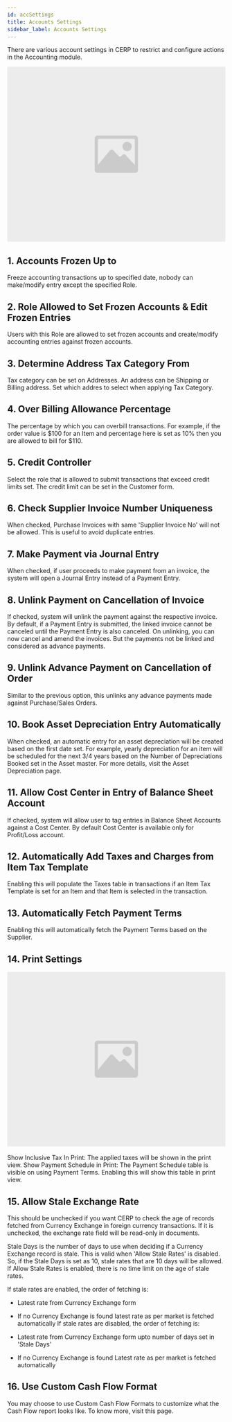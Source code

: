 ```yaml
---
id: accSettings
title: Accounts Settings
sidebar_label: Accounts Settings
---
```


There are various account settings in CERP to restrict and configure actions in the Accounting module.

![image](images/image.jpg)

## 1. Accounts Frozen Up to

Freeze accounting transactions up to specified date, nobody can make/modify entry except the specified Role.

## 2. Role Allowed to Set Frozen Accounts & Edit Frozen Entries

Users with this Role are allowed to set frozen accounts and create/modify accounting entries against frozen accounts.

## 3. Determine Address Tax Category From

Tax category can be set on Addresses. An address can be Shipping or Billing address. Set which addres to select when applying Tax Category.

## 4. Over Billing Allowance Percentage

The percentage by which you can overbill transactions. For example, if the order value is $100 for an Item and percentage here is set as 10% then you are allowed to bill for $110.

## 5. Credit Controller

Select the role that is allowed to submit transactions that exceed credit limits set. The credit limit can be set in the Customer form.

## 6. Check Supplier Invoice Number Uniqueness

When checked, Purchase Invoices with same 'Supplier Invoice No' will not be allowed. This is useful to avoid duplicate entries.

## 7. Make Payment via Journal Entry

When checked, if user proceeds to make payment from an invoice, the system will open a Journal Entry instead of a Payment Entry.

## 8. Unlink Payment on Cancellation of Invoice

If checked, system will unlink the payment against the respective invoice. By default, if a Payment Entry is submitted, the linked invoice cannot be canceled until the Payment Entry is also canceled. On unlinking, you can now cancel and amend the invoices. But the payments not be linked and considered as advance payments.

## 9. Unlink Advance Payment on Cancellation of Order

Similar to the previous option, this unlinks any advance payments made against Purchase/Sales Orders.

## 10. Book Asset Depreciation Entry Automatically

When checked, an automatic entry for an asset depreciation will be created based on the first date set. For example, yearly depreciation for an item will be scheduled for the next 3/4 years based on the Number of Depreciations Booked set in the Asset master. For more details, visit the Asset Depreciation page.

## 11. Allow Cost Center in Entry of Balance Sheet Account

If checked, system will allow user to tag entries in Balance Sheet Accounts against a Cost Center. By default Cost Center is available only for Profit/Loss account.

## 12. Automatically Add Taxes and Charges from Item Tax Template

Enabling this will populate the Taxes table in transactions if an Item Tax Template is set for an Item and that Item is selected in the transaction.

## 13. Automatically Fetch Payment Terms

Enabling this will automatically fetch the Payment Terms based on the Supplier.

## 14. Print Settings

![image](images/image.jpg)

Show Inclusive Tax In Print: The applied taxes will be shown in the print view.
Show Payment Schedule in Print: The Payment Schedule table is visible on using Payment Terms. Enabling this will show this table in print view.

## 15. Allow Stale Exchange Rate

This should be unchecked if you want CERP to check the age of records fetched from Currency Exchange in foreign currency transactions. If it is unchecked, the exchange rate field will be read-only in documents.

Stale Days is the number of days to use when deciding if a Currency Exchange record is stale. This is valid when 'Allow Stale Rates' is disabled. So, if the Stale Days is set as 10, stale rates that are 10 days will be allowed. If Allow Stale Rates is enabled, there is no time limit on the age of stale rates.

If stale rates are enabled, the order of fetching is:

- Latest rate from Currency Exchange form
- If no Currency Exchange is found latest rate as per market is fetched automatically
  If stale rates are disabled, the order of fetching is:

- Latest rate from Currency Exchange form upto number of days set in 'Stale Days'
- If no Currency Exchange is found Latest rate as per market is fetched automatically

## 16. Use Custom Cash Flow Format

You may choose to use Custom Cash Flow Formats to customize what the Cash Flow report looks like. To know more, visit this page.
